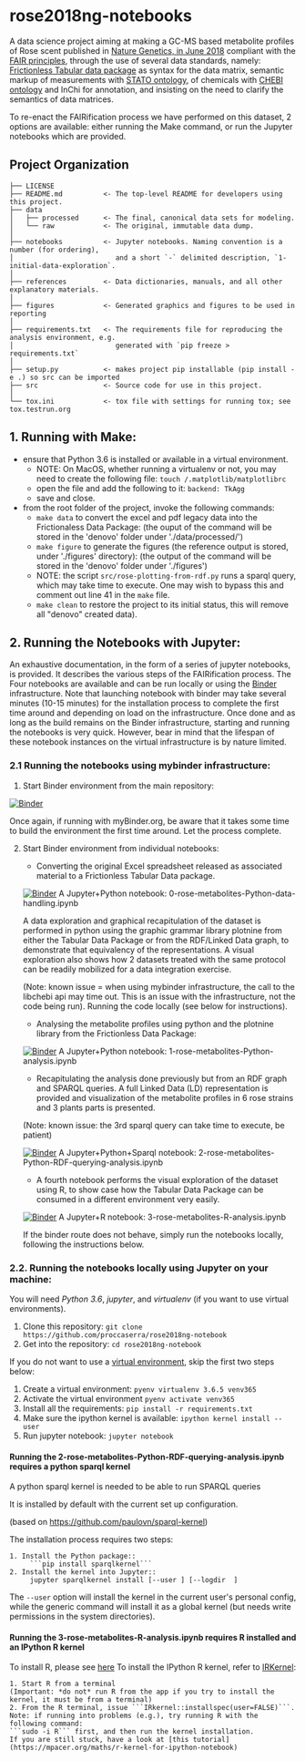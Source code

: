 rose2018ng-notebooks
==============================

A data science project aiming at making a GC-MS based metabolite profiles of Rose scent published in [Nature Genetics, in June 2018](https://doi.org/10.1038/s41588-018-0110-3) compliant with the [FAIR principles](https://doi.org/10.1038/sdata.2016.18), through the use of several data standards, namely: [Frictionless Tabular data package](https://frictionlessdata.io/specs/tabular-data-package/) as syntax for the data matrix, semantic markup of measurements with [STATO ontology](https://github.com/isa-tools/stato), of chemicals with [CHEBI ontology](http://purl.obolibrary.org/obo/chebi.owl) and InChi for annotation, and insisting on the need to clarify the semantics of data matrices.

To re-enact the FAIRification process we have performed on this dataset, 2 options are available: either running the Make command, or run the Jupyter notebooks which are provided. 

Project Organization
------------

    ├── LICENSE
    ├── README.md          <- The top-level README for developers using this project.
    ├── data
    │   ├── processed      <- The final, canonical data sets for modeling.
    │   └── raw            <- The original, immutable data dump.
    │    
    ├── notebooks          <- Jupyter notebooks. Naming convention is a number (for ordering),
    │                         and a short `-` delimited description, `1-initial-data-exploration`.
    │
    ├── references         <- Data dictionaries, manuals, and all other explanatory materials.
    │
    ├── figures            <- Generated graphics and figures to be used in reporting
    │
    ├── requirements.txt   <- The requirements file for reproducing the analysis environment, e.g.
    │                         generated with `pip freeze > requirements.txt`
    │
    ├── setup.py           <- makes project pip installable (pip install -e .) so src can be imported
    ├── src                <- Source code for use in this project.
    │
    └── tox.ini            <- tox file with settings for running tox; see tox.testrun.org


## 1. Running with Make:
    
- ensure that Python 3.6 is installed or available in a virtual environment.
    - NOTE: On MacOS, whether running a virtualenv or not, you may need to create the following file:
        ```touch /.matplotlib/matplotlibrc```
    - open the file and  add the following to it: ```backend: TkAgg```
    - save and close.
- from the root folder of the project, invoke the following commands:
    - ```make data``` to convert the excel and pdf legacy data into the Frictionaless Data Package: 
        (the ouput of the command will be stored in the 'denovo' folder under './data/processed/')
    - ```make figure``` to generate the figures (the reference output is stored, under './figures' directory):
        (the output of the command will be stored in the 'denovo' folder under './figures') 
    - NOTE: the script ```src/rose-plotting-from-rdf.py``` runs a sparql query, which may take time to execute. One may wish to bypass this and comment out line 41 in the ```make``` file.  
    - ```make clean``` to restore the project to its initial status, this will remove all "denovo" created data).


## 2. Running the Notebooks with Jupyter:

An exhaustive documentation, in the form of a series of jupyter notebooks, is provided. It describes the various steps of the FAIRification process. 
The Four notebooks are available and can be run locally or using the [Binder](https://mybinder.org/) infrastructure.
Note that launching notebook with binder may take several minutes (10-15 minutes) for the installation process to complete the first time around and depending on load on the infrastructure. Once done and as long as the build remains on the Binder infrastructure, starting and running the notebooks is very quick. However, bear in mind that the lifespan of these notebook instances on the virtual infrastructure is by nature limited.

### 2.1 Running the notebooks using mybinder infrastructure:

1. Start Binder environment from the main repository:

[![Binder](https://mybinder.org/badge_logo.svg)](https://mybinder.org/v2/gh/proccaserra/rose2018ng-notebook/revisionfix)

Once again, if running with myBinder.org, be aware that it takes some time to build the environment the first time around. Let the process complete. 

2. Start Binder environment from individual notebooks:

    + Converting the original Excel spreadsheet released as associated material to a Frictionless Tabular Data package.

    [![Binder](http://mybinder.org/badge_logo.svg)](https://mybinder.org/v2/gh/proccaserra/rose2018ng-notebook/revisionfix?filepath=%2Fnotebooks%2F0-rose-metabolites-Python-data-handling.ipynb) A Jupyter+Python notebook: 0-rose-metabolites-Python-data-handling.ipynb

    A data exploration and graphical recapitulation of the dataset is performed in python using the graphic grammar library plotnine from either the Tabular Data Package or from the RDF/Linked Data graph, to demonstrate that equivalency of the representations. A visual exploration also shows how 2 datasets treated with the same protocol can be readily mobilized for a data integration exercise.

    (Note: known issue = when using mybinder infrastructure, the call to the libchebi api may time out. This is an issue with the infrastructure, not the code being run). Running the code locally (see below for instructions).

    + Analysing the metabolite profiles using python and the plotnine library from the Frictionless Data Package:

    [![Binder](http://mybinder.org/badge_logo.svg)](http://beta.mybinder.org/v2/gh/proccaserra/rose2018ng-notebook/revisionfix?filepath=%2Fnotebooks%2F1-rose-metabolites-Python-analysis.ipynb) A Jupyter+Python notebook: 1-rose-metabolites-Python-analysis.ipynb

    + Recapitulating the analysis done previously but from an RDF graph and SPARQL queries. 
     A full Linked Data (LD) representation is provided and visualization of the metabolite profiles in 6 rose strains and 3 plants parts is presented.

     (Note: known issue: the 3rd sparql query can take time to execute, be patient) 

    [![Binder](http://mybinder.org/badge_logo.svg)](http://beta.mybinder.org/v2/gh/proccaserra/rose2018ng-notebook/revisionfix?filepath=%2Fnotebooks%2F2-rose-metabolites-Python-RDF-querying-analysis.ipynb) A Jupyter+Python+Sparql notebook: 2-rose-metabolites-Python-RDF-querying-analysis.ipynb

    + A fourth notebook performs the visual exploration of the dataset using R, to show case how the Tabular Data Package can be consumed in a different environment very easily.

    [![Binder](http://mybinder.org/badge_logo.svg)](http://beta.mybinder.org/v2/gh/proccaserra/rose2018ng-notebook/revisionfix?filepath=%2Fnotebooks%2F3-rose-metabolites-R-analysis.ipynb) A Jupyter+R notebook: 3-rose-metabolites-R-analysis.ipynb


    If the binder route does not behave, simply run the notebooks locally, following the instructions below.


### 2.2. Running the notebooks locally using Jupyter on your machine:

You will need *Python 3.6*, *jupyter*, and *virtualenv* (if you want to use virtual environments).

1. Clone this repository: ```git clone https://github.com/proccaserra/rose2018ng-notebook```  
1. Get into the repository: ```cd rose2018ng-notebook```

If you do not want to use a [virtual environment](http://akbaribrahim.com/managing-python-virtual-environments-with-pyenv-virtualenv/), skip the first two steps below:

1. Create a virtual environment: ```pyenv virtualenv 3.6.5 venv365``` 
1. Activate the virtual environment ```pyenv activate venv365 ```
1. Install all the requirements: ```pip install -r requirements.txt```
1. Make sure the ipython kernel is available: ```ipython kernel install --user```
1. Run jupyter notebook: ```jupyter notebook```


#### Running the 2-rose-metabolites-Python-RDF-querying-analysis.ipynb requires a python sparql kernel

A python sparql kernel is needed to be able to run SPARQL queries

It is installed by default with the current set up  configuration.

(based on https://github.com/paulovn/sparql-kernel)

The installation process requires two steps:

    1. Install the Python package::
         ```pip install sparqlkernel```
    2. Install the kernel into Jupyter::
         jupyter sparqlkernel install [--user ] [--logdir  ]

The ``--user`` option will install the kernel in the current user's personal
config, while the generic command will install it as a global kernel (but
needs write permissions in the system directories).


#### Running the 3-rose-metabolites-R-analysis.ipynb requires R installed and an IPython R kernel

To install R, please see [here](https://www.r-project.org/)
To install the IPython R kernel, refer to [IRKernel](https://irkernel.github.io):
    
    1. Start R from a terminal 
    (Important: *do not* run R from the app if you try to install the kernel, it must be from a terminal)
    2. From the R terminal, issue ```IRkernel::installspec(user=FALSE)```.
    Note: if running into problems (e.g.), try running R with the following command: 
    ```sudo -i R``` first, and then run the kernel installation.
    If you are still stuck, have a look at [this tutorial](https://mpacer.org/maths/r-kernel-for-ipython-notebook)




